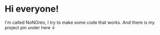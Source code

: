 # Hi everyone!

I'm called NoNOréo, I try to make some code that works.
And there is my project pin under here ↓
